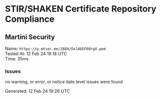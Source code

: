 # STIR/SHAKEN Certificate Repository Compliance

## Martini Security

Name: `https://p.mtsec.me/2884/OxlAbEF60rgV.pem`\
Tested At: 12 Feb 24 19:18 UTC\
Time: 35ms

### Issues

no warning, or error, or notice date level issues were found

Generated: 12 Feb 24 19:26 UTC